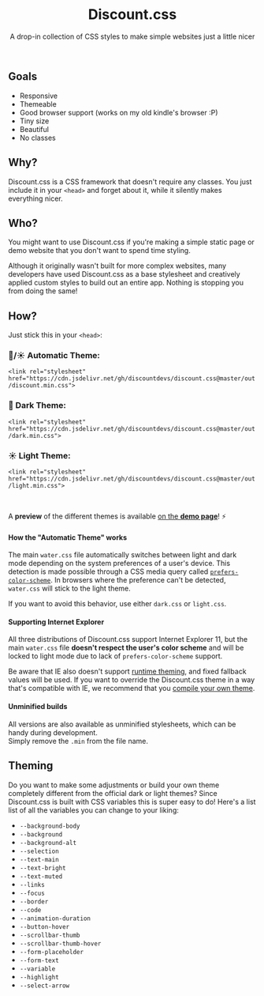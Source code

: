 
<h1 align="center">Discount.css</h1>
<p align="center">A drop-in collection of CSS styles to make simple websites just a little nicer</p>


<br>

## Goals

- Responsive
- Themeable
- Good browser support (works on my old kindle's browser :P)
- Tiny size
- Beautiful
- No classes

## Why?

Discount.css is a CSS framework that doesn't require any classes. You just include it in your `<head>` and forget about it, while it silently makes everything nicer.

## Who?

You might want to use Discount.css if you're making a simple static page or demo website that you don't want to spend time styling.

Although it originally wasn't built for more complex websites, many developers have used Discount.css as a base stylesheet and creatively applied custom styles to build out an entire app. Nothing is stopping you from doing the same!

## How?

Just stick this in your `<head>`:

### 🌙/☀ Automatic Theme:

`<link rel="stylesheet" href="https://cdn.jsdelivr.net/gh/discountdevs/discount.css@master/out/discount.min.css">`

### 🌙 Dark Theme:

`<link rel="stylesheet" href="https://cdn.jsdelivr.net/gh/discountdevs/discount.css@master/out/dark.min.css">`

### ☀ Light Theme:

`<link rel="stylesheet" href="https://cdn.jsdelivr.net/gh/discountdevs/discount.css@master/out/light.min.css">`

<br>

A **preview** of the different themes is available [on the **demo page**]([https://watercss.kognise.dev/#installation](https://discountdevs.github.io/discount.css/out/docs/#installation))! ⚡

#### How the "Automatic Theme" works

The main `water.css` file automatically switches between light and dark mode depending on the system preferences of a user's device. This detection is made possible through a CSS media query called [`prefers-color-scheme`](https://developer.mozilla.org/en-US/docs/Web/CSS/@media/prefers-color-scheme). In browsers where the preference can't be detected, `water.css` will stick to the light theme.

If you want to avoid this behavior, use either `dark.css` or `light.css`.

#### Supporting Internet Explorer

All three distributions of Discount.css support Internet Explorer 11, but the main `water.css` file **doesn't respect the user's color scheme** and will be locked to light mode due to lack of `prefers-color-scheme` support.

Be aware that IE also doesn't support [runtime theming](#theming), and fixed fallback values will be used. If you want to override the Discount.css theme in a way that's compatible with IE, we recommend that you [compile your own theme](#compiling-your-own-theme).

#### Unminified builds

All versions are also available as unminified stylesheets, which can be handy during development.  
Simply remove the `.min` from the file name.

## Theming

Do you want to make some adjustments or build your own theme completely different from the official dark or light themes? Since Discount.css is built with CSS variables this is super easy to do! Here's a list list of all the variables you can change to your liking:

- `--background-body`
- `--background`
- `--background-alt`
- `--selection`
- `--text-main`
- `--text-bright`
- `--text-muted`
- `--links`
- `--focus`
- `--border`
- `--code`
- `--animation-duration`
- `--button-hover`
- `--scrollbar-thumb`
- `--scrollbar-thumb-hover`
- `--form-placeholder`
- `--form-text`
- `--variable`
- `--highlight`
- `--select-arrow`
